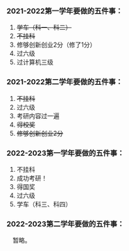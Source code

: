 ### 2021-2022第一学年要做的五件事：  
1. ~~学车（科一、科二）~~
2. ~~不挂科~~
3. 修够创新创业2分（修了1分）
4. 过六级  
5. 过计算机三级

### 2021-2022第二学年要做的五件事：  
1. ~~不挂科~~
2. 过六级  
3. 考研内容过一遍
4. ~~得校奖~~
5. ~~修够创新创业2分~~

### 2022-2023第一学年要做的五件事：  
1. 不挂科
2. 成功考研！
3. 得国奖
4. 过六级
5. 学车（科三、科四）

### 2022-2023第二学年要做的五件事： 
　暂略。
